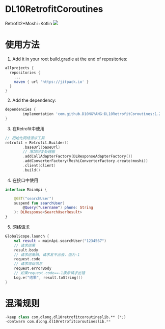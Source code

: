 # DL10RetrofitCoroutines
Retrofit2+Moshi+Kotlin
[![](https://jitpack.io/v/D10NGYANG/DL10RetrofitCoroutines.svg)](https://jitpack.io/#D10NGYANG/DL10RetrofitCoroutines)

# 使用方法
1. Add it in your root build.gradle at the end of repositories:
```gradle
allprojects {
  repositories {
    ...
    maven { url 'https://jitpack.io' }
  }
}
```
2. Add the dependency:
```gradle
dependencies {
        implementation 'com.github.D10NGYANG:DL10RetrofitCoroutines:1.2'
}
```
3. 在Retrofit中使用
```kotlin
// 初始化网络请求工具
retrofit = Retrofit.Builder()
        .baseUrl(baseUrl)
        // 增加回复处理器
        .addCallAdapterFactory(DLResponseAdapterFactory())
        .addConverterFactory(MoshiConverterFactory.create(moshi))
        .client(client)
        .build()
```
4. 在接口中使用
```kotlin
interface MainApi {

    @GET("searchUser")
    suspend fun searchUser(
        @Query("username") phone: String
    ): DLResponse<SearchUserResult>
}
```
5. 网络请求
```kotlin
GlobalScope.launch {
    val result = mainApi.searchUser("1234567")
    // 请求结果
    result.body
    // 请求结果码，请求发不出去，值为-1
    request.code
    // 请求错误信息
    request.errorBody
    // 如果request.code==-1表示请求出错
    Log.e("结果", result.toString())
}
```
# 混淆规则
```kotlin
-keep class com.dlong.dl10retrofitcoroutineslib.** {*;}
-dontwarn com.dlong.dl10retrofitcoroutineslib.**
```
